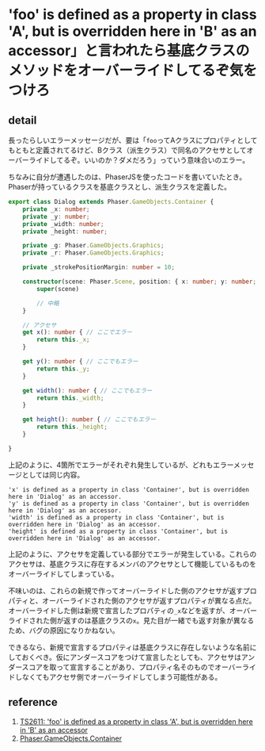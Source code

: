 # 'foo' is defined as a property in class 'A', but is overridden here in 'B' as an accessor」と言われたら基底クラスのメソッドをオーバーライドしてるぞ気をつけろ

## detail

長ったらしいエラーメッセージだが、要は「`foo`ってAクラスにプロパティとしてもともと定義されてるけど、Bクラス（派生クラス）で同名のアクセサとしてオーバーライドしてるぞ。いいのか？ダメだろう」っていう意味合いのエラー。

ちなみに自分が遭遇したのは、PhaserJSを使ったコードを書いていたとき。Phaserが持っているクラスを基底クラスとし、派生クラスを定義した。

```typescript
export class Dialog extends Phaser.GameObjects.Container {
    private _x: number;
    private _y: number;
    private _width: number;
    private _height: number;

    private _g: Phaser.GameObjects.Graphics;
    private _r: Phaser.GameObjects.Graphics;

    private _strokePositionMargin: number = 10;

    constructor(scene: Phaser.Scene, position: { x: number; y: number; width: number; height: number; }) {
        super(scene)

        // 中略
    }

    // アクセサ
    get x(): number { // ここでエラー
        return this._x;
    }

    get y(): number { // ここでもエラー
        return this._y;
    }

    get width(): number { // ここでもエラー
        return this._width;
    }

    get height(): number { // ここでもエラー
        return this._height;
    }

}
```

上記のように、4箇所でエラーがそれぞれ発生しているが、どれもエラーメッセージとしては同じ内容。

```console
'x' is defined as a property in class 'Container', but is overridden here in 'Dialog' as an accessor.
'y' is defined as a property in class 'Container', but is overridden here in 'Dialog' as an accessor.
'width' is defined as a property in class 'Container', but is overridden here in 'Dialog' as an accessor.
'height' is defined as a property in class 'Container', but is overridden here in 'Dialog' as an accessor.
```

上記のように、アクセサを定義している部分でエラーが発生している。これらのアクセサは、基底クラスに存在するメンバのアクセサとして機能しているものをオーバーライドしてしまっている。

不味いのは、これらの新規で作ってオーバーライドした側のアクセサが返すプロパティと、オーバーライドされた側のアクセサが返すプロパティが異なる点だ。オーバーライドした側は新規で宣言したプロパティの`_x`などを返すが、オーバーライドされた側が返すのは基底クラスの`x`。見た目が一緒でも返す対象が異なるため、バグの原因になりかねない。

できるなら、新規で宣言するプロパティは基底クラスに存在しないような名前にしておくべき。仮にアンダースコアをつけて宣言したとしても、アクセサはアンダースコアを取って宣言することがあり、プロパティ名そのものでオーバーライドしなくてもアクセサ側でオーバーライドしてしまう可能性がある。

## reference

1. [TS2611: 'foo' is defined as a property in class 'A', but is overridden here in 'B' as an accessor](https://stackoverflow.com/questions/63750710/ts2611-foo-is-defined-as-a-property-in-class-a-but-is-overridden-here-in)
2. [Phaser.GameObjects.Container](https://photonstorm.github.io/phaser3-docs/Phaser.GameObjects.Container.html)
